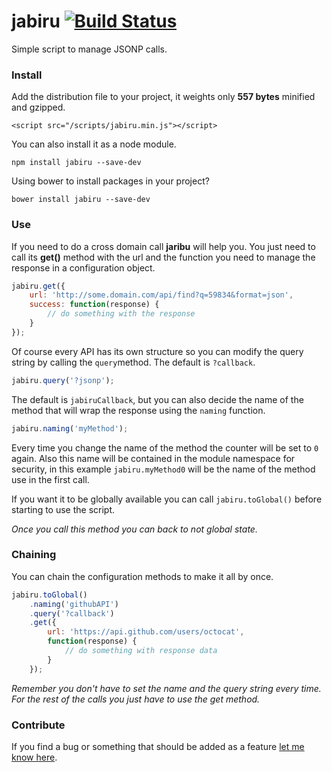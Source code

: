 # jabiru [![Build Status](https://travis-ci.org/jeremenichelli/jabiru.svg)](https://travis-ci.org/jeremenichelli/jabiru)

Simple script to manage JSONP calls.

### Install

Add the distribution file to your project, it weights only **557 bytes** minified and gzipped.

```
<script src="/scripts/jabiru.min.js"></script>
```

You can also install it as a node module.

```
npm install jabiru --save-dev
```

Using bower to install packages in your project?

```
bower install jabiru --save-dev
```


### Use

If you need to do a cross domain call **jaribu** will help you. You just need to call its **get()** method with the url and the function you need to manage the response in a configuration object.

```js
jabiru.get({
    url: 'http://some.domain.com/api/find?q=59834&format=json',
    success: function(response) {
        // do something with the response
    }
});
```

Of course every API has its own structure so you can modify the query string by calling the ```query```method. The default is ```?callback```.

```js
jabiru.query('?jsonp');
```

The default is ```jabiruCallback```, but you can also decide the name of the method that will wrap the response using the ```naming``` function.

```js
jabiru.naming('myMethod');
```

Every time you change the name of the method the counter will be set to ```0``` again. Also this name will be contained in the module namespace for security, in this example ```jabiru.myMethod0``` will be the name of the method use in the first call.

If you want it to be globally available you can call ```jabiru.toGlobal()``` before starting to use the script.

*Once you call this method you can back to not global state.*

### Chaining

You can chain the configuration methods to make it all by once.

```js
jabiru.toGlobal()
    .naming('githubAPI')
    .query('?callback')
    .get({
        url: 'https://api.github.com/users/octocat',
        function(response) {
            // do something with response data
        }
    });
```

*Remember you don't have to set the _name_ and the _query_ string every time. For the rest of the calls you just have to use the _get_ method.*


### Contribute

If you find a bug or something that should be added as a feature <a href="https://github.com/jeremenichelli/jabiru/issues">let me know here</a>.
